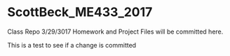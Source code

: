 # ScottBeck_ME433_2017
Class Repo
3/29/3017
Homework and Project Files will be committed here.

This is a test to see if a change is committed
